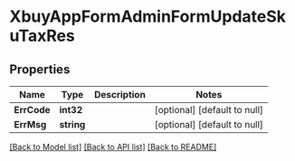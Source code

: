 # XbuyAppFormAdminFormUpdateSkuTaxRes

## Properties
Name | Type | Description | Notes
------------ | ------------- | ------------- | -------------
**ErrCode** | **int32** |  | [optional] [default to null]
**ErrMsg** | **string** |  | [optional] [default to null]

[[Back to Model list]](../README.md#documentation-for-models) [[Back to API list]](../README.md#documentation-for-api-endpoints) [[Back to README]](../README.md)

